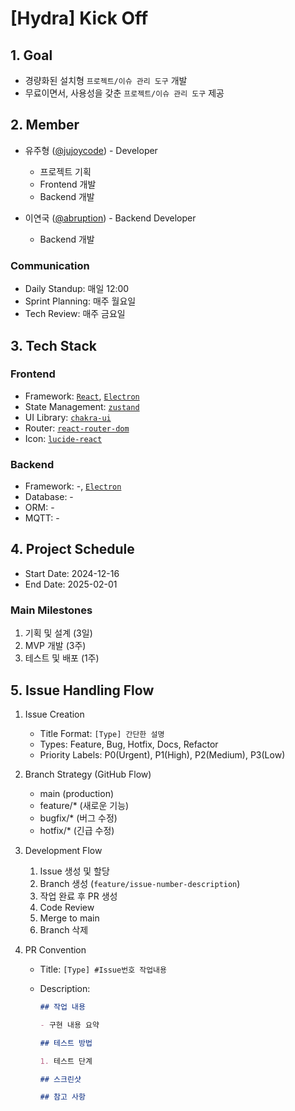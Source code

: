 # [Hydra] Kick Off

## 1. Goal

- 경량화된 설치형 `프로젝트/이슈 관리 도구` 개발
- 무료이면서, 사용성을 갖춘 `프로젝트/이슈 관리 도구` 제공

## 2. Member

- 유주형 ([@jujoycode](https://github.com/jujoycode)) - Developer

  - 프로젝트 기획
  - Frontend 개발
  - Backend 개발

- 이연국 ([@abruption](https://github.com/abruption)) - Backend Developer

  - Backend 개발

### Communication

- Daily Standup: 매일 12:00
- Sprint Planning: 매주 월요일
- Tech Review: 매주 금요일

## 3. Tech Stack

### Frontend

- Framework: [`React`](https://react.dev/), [`Electron`](https://www.electronjs.org/)
- State Management: [`zustand`](https://zustand.docs.pmnd.rs/)
- UI Library: [`chakra-ui`](https://chakra-ui.com/)
- Router: [`react-router-dom`](https://reactrouter.com/)
- Icon: [`lucide-react`](https://lucide.dev/)

### Backend

- Framework: -, [`Electron`](https://www.electronjs.org/)
- Database: -
- ORM: -
- MQTT: -

## 4. Project Schedule

- Start Date: 2024-12-16
- End Date: 2025-02-01

### Main Milestones

1. 기획 및 설계 (3일)
2. MVP 개발 (3주)
3. 테스트 및 배포 (1주)

## 5. Issue Handling Flow

1. Issue Creation
   - Title Format: `[Type] 간단한 설명`
   - Types: Feature, Bug, Hotfix, Docs, Refactor
   - Priority Labels: P0(Urgent), P1(High), P2(Medium), P3(Low)
2. Branch Strategy (GitHub Flow)
   - main (production)
   - feature/\* (새로운 기능)
   - bugfix/\* (버그 수정)
   - hotfix/\* (긴급 수정)
3. Development Flow

   1. Issue 생성 및 할당
   2. Branch 생성 (`feature/issue-number-description`)
   3. 작업 완료 후 PR 생성
   4. Code Review
   5. Merge to main
   6. Branch 삭제

4. PR Convention

   - Title: `[Type] #Issue번호 작업내용`
   - Description:

     ```md
     ## 작업 내용

     - 구현 내용 요약

     ## 테스트 방법

     1. 테스트 단계

     ## 스크린샷

     ## 참고 사항
     ```
